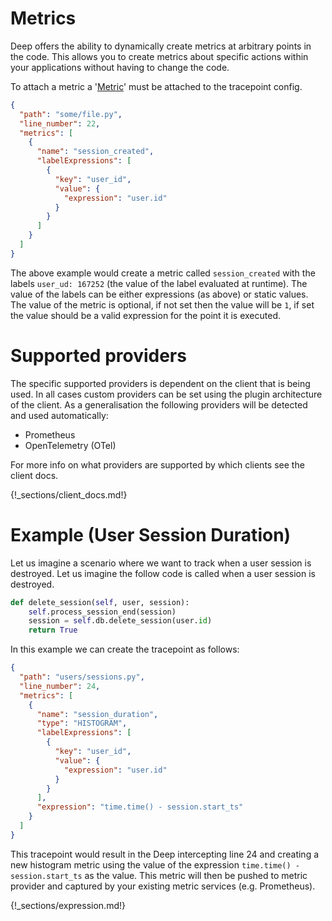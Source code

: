 # Metrics

Deep offers the ability to dynamically create metrics at arbitrary points in the code. This allows you to create metrics
about specific actions within your applications without having to change the code.

To attach a metric
a '[Metric](https://github.com/intergral/deep-proto/blob/master/deepproto/proto/tracepoint/v1/tracepoint.proto#L45)'
must be attached to the tracepoint config.

```json
{
  "path": "some/file.py",
  "line_number": 22,
  "metrics": [
    {
      "name": "session_created",
      "labelExpressions": [
        {
          "key": "user_id",
          "value": {
            "expression": "user.id"
          }
        }
      ]
    }
  ]
}
```

The above example would create a metric called `session_created` with the labels `user_ud: 167252` (the value of the
label evaluated at runtime). The value of the labels can be either expressions (as above) or static values. The value of
the metric is optional, if not set then the value will be `1`, if set the value should be a valid expression for the
point it is executed.

# Supported providers

The specific supported providers is dependent on the client that is being used. In all cases custom providers can be set
using the plugin architecture of the client. As a generalisation the following providers will be detected and used automatically:

 - Prometheus
- OpenTelemetry (OTel)

For more info on what providers are supported by which clients see the client docs.

{!_sections/client_docs.md!}

# Example (User Session Duration)

Let us imagine a scenario where we want to track when a user session is destroyed. Let us imagine the follow code is
called when a user session is destroyed.

```python title="users/session.py" linenums="22"
def delete_session(self, user, session):
    self.process_session_end(session)
    session = self.db.delete_session(user.id)
    return True
```

In this example we can create the tracepoint as follows:

```json
{
  "path": "users/sessions.py",
  "line_number": 24,
  "metrics": [
    {
      "name": "session_duration",
      "type": "HISTOGRAM",
      "labelExpressions": [
        {
          "key": "user_id",
          "value": {
            "expression": "user.id"
          }
        }
      ],
      "expression": "time.time() - session.start_ts"
    }
  ]
}
```

This tracepoint would result in the Deep intercepting line 24 and creating a new histogram metric using the value of the
expression `time.time() - session.start_ts` as the value. This metric will then be pushed to metric provider and
captured by your existing metric services (e.g. Prometheus).

{!_sections/expression.md!}